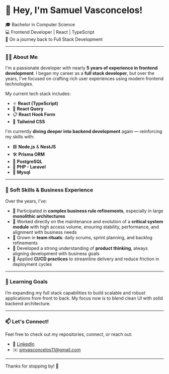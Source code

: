 # 👋 Hey, I'm Samuel Vasconcelos!

🎓 Bachelor in Computer Science  
💻 Frontend Developer | React | TypeScript  
🚀 On a journey back to Full Stack Development

---

### 👨‍💻 About Me

I'm a passionate developer with nearly **5 years of experience in frontend development**. I began my career as a **full stack developer**, but over the years, I've focused on crafting rich user experiences using modern frontend technologies.

My current tech stack includes:

- ⚛️ **React (TypeScript)**
- 🔄 **React Query**
- 📋 **React Hook Form**
- 🎨 **Tailwind CSS**

I'm currently **diving deeper into backend development** again — reinforcing my skills with:

- 🟩 **Node.js** & **NestJS**
- 🛠️ **Prisma ORM**
- 🐘 **PostgreSQL**
- 🐘 **PHP - Laravel**
- 🐘 **Mysql**

---

### 🧠 Soft Skills & Business Experience

Over the years, I’ve:

- 🧩 Participated in **complex business rule refinements**, especially in large **monolithic architectures**
- 📌 Worked directly on the maintenance and evolution of a **critical system module** with high access volume, ensuring stability, performance, and alignment with business needs
- 🤝 Grown in **team rituals**: daily scrums, sprint planning, and backlog refinements
- 🧠 Developed a strong understanding of **product thinking**, always aligning development with business goals
- 🔄 Applied **CI/CD practices** to streamline delivery and reduce friction in deployment cycles

---

### 🌱 Learning Goals

I’m expanding my full stack capabilities to build scalable and robust applications from front to back. My focus now is to blend clean UI with solid backend architecture.

---

### 📫 Let's Connect!

Feel free to check out my repositories, connect, or reach out:

- 💼 [LinkedIn](https://www.linkedin.com/in/samuel-vasconcelos-b196001ba/)
- ✉️ [smvasconcelos11@gmail.com](mailto:smvasconcelos11@gmail.com)

---

Thanks for stopping by! 🚀
